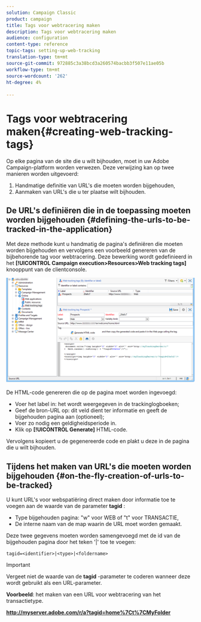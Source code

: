 ```yaml
---
solution: Campaign Classic
product: campaign
title: Tags voor webtracering maken
description: Tags voor webtracering maken
audience: configuration
content-type: reference
topic-tags: setting-up-web-tracking
translation-type: tm+mt
source-git-commit: 972885c3a38bcd3a260574bacbb3f507e11ae05b
workflow-type: tm+mt
source-wordcount: '262'
ht-degree: 4%

---
```



# Tags voor webtracering maken{#creating-web-tracking-tags}

Op elke pagina van de site die u wilt bijhouden, moet in uw Adobe Campaign-platform worden verwezen. Deze verwijzing kan op twee manieren worden uitgevoerd:

1. Handmatige definitie van URL&#39;s die moeten worden bijgehouden,
1. Aanmaken van URL&#39;s die u ter plaatse wilt bijhouden.

## De URL&#39;s definiëren die in de toepassing moeten worden bijgehouden {#defining-the-urls-to-be-tracked-in-the-application}

Met deze methode kunt u handmatig de pagina&#39;s definiëren die moeten worden bijgehouden en vervolgens een voorbeeld genereren van de bijbehorende tag voor webtracering. Deze bewerking wordt gedefinieerd in het **[!UICONTROL Campaign execution>Resources>Web tracking tags]** knooppunt van de clientconsole.

![](assets/d_ncs_integration_webtracking_screen.png)

De HTML-code genereren die op de pagina moet worden ingevoegd:

* Voer het label in: het wordt weergegeven in de trackinglogboeken;
* Geef de bron-URL op: dit veld dient ter informatie en geeft de bijgehouden pagina aan (optioneel);
* Voer zo nodig een geldigheidsperiode in.
* Klik op **[!UICONTROL Generate]** HTML-code.

Vervolgens kopieert u de gegenereerde code en plakt u deze in de pagina die u wilt bijhouden.

## Tijdens het maken van URL&#39;s die moeten worden bijgehouden {#on-the-fly-creation-of-urls-to-be-tracked}

U kunt URL&#39;s voor webspatiëring direct maken door informatie toe te voegen aan de waarde van de parameter **tagid** :

* Type bijgehouden pagina: &quot;w&quot; voor WEB of &quot;t&quot; voor TRANSACTIE,
* De interne naam van de map waarin de URL moet worden gemaakt.

Deze twee gegevens moeten worden samengevoegd met de id van de bijgehouden pagina door het teken &#39;|&#39; toe te voegen:

```
tagid=<identifier>|<type>|<foldername>
```

>[!IMPORTANT]
>
>Vergeet niet de waarde van de **tagid** -parameter te coderen wanneer deze wordt gebruikt als een URL-parameter.

**Voorbeeld**: het maken van een URL voor webtracering van het transactietype.

**http://myserver.adobe.com/r/a?tagid=home%7Ct%7CMyFolder**
